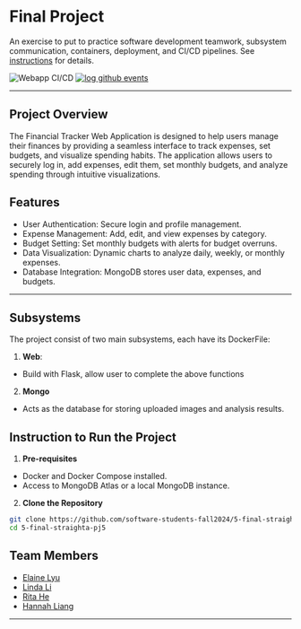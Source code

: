 # Final Project

An exercise to put to practice software development teamwork, subsystem communication, containers, deployment, and CI/CD pipelines. See [instructions](./instructions.md) for details.

![Webapp CI/CD](https://github.com/software-students-fall2024/5-final-straighta-pj5/actions/workflows/webapp.yml/badge.svg)
[![log github events](https://github.com/software-students-fall2024/5-final-straighta-pj5/actions/workflows/event-logger.yml/badge.svg)](https://github.com/software-students-fall2024/5-final-straighta-pj5/actions/workflows/event-logger.yml)

---
## **Project Overview**
The Financial Tracker Web Application is designed to help users manage their finances by providing a seamless interface to track expenses, set budgets, and visualize spending habits. The application allows users to securely log in, add expenses, edit them, set monthly budgets, and analyze spending through intuitive visualizations.

## **Features**
- User Authentication: Secure login and profile management.
- Expense Management: Add, edit, and view expenses by category.
- Budget Setting: Set monthly budgets with alerts for budget overruns.
- Data Visualization: Dynamic charts to analyze daily, weekly, or monthly expenses.
- Database Integration: MongoDB stores user data, expenses, and budgets.

---

## **Subsystems**
The project consist of two main subsystems, each have its DockerFile:
1. **Web**:
- Build with Flask, allow user to complete the above functions
2. **Mongo**
- Acts as the database for storing uploaded images and analysis results.

## Instruction to Run the Project

1. **Pre-requisites**
- Docker and Docker Compose installed.
- Access to MongoDB Atlas or a local MongoDB instance.

2. **Clone the Repository**
```bash
git clone https://github.com/software-students-fall2024/5-final-straighta-pj5
cd 5-final-straighta-pj5
```




## **Team Members**
- [Elaine Lyu](https://github.com/ElaineR02)
- [Linda Li](https://github.com/Applejam-ovo)
- [Rita He]( https://github.com/ritaziruihe)
- [Hannah Liang](https://github.com/HannahLiang627)

---
